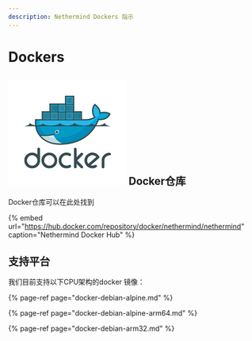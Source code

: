 ```yaml
---
description: Nethermind Dockers 指示
---
```


# Dockers

## ![](../../.gitbook/assets/pobrane.png) Docker仓库

Docker仓库可以在此处找到

{% embed url="https://hub.docker.com/repository/docker/nethermind/nethermind" caption="Nethermind Docker Hub" %}

## 支持平台

我们目前支持以下CPU架构的docker 镜像：

{% page-ref page="docker-debian-alpine.md" %}

{% page-ref page="docker-debian-alpine-arm64.md" %}

{% page-ref page="docker-debian-arm32.md" %}

